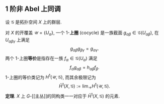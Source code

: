 
## 1 阶非 Abel 上同调

设 $\mathcal G$ 是拓扑空间 $X$ 上的群层.

对 $X$ 的开覆盖 $\mathcal U=\{U_\alpha\}$, 一个 $1$-**上圈** (cocycle) 是一族截面 $g_{\alpha\beta}\in \mathcal G(U_{\alpha\beta})$, 在 $U_{\alpha\beta\gamma}$ 上满足
$$
g_{\alpha\beta} g_{\beta\gamma} = g_{\alpha\gamma}.
$$
两个 $1$-上圈**等价**是指存在一族 $f_\alpha\in\mathcal G(U_\alpha)$ 满足
$$
f_\alpha g_{\alpha\beta} = h_{\alpha\beta} f_\beta.
$$
$1$-上圈的等价类记为 $H^1(\mathcal U,\mathcal G)$, 而其余极限记为
$$
\check H^1(X,\mathcal G):=\lim_{\longrightarrow} H^1(\mathcal U,\mathcal G).
$$
**定理**. $X$ 上 $G$-[[主丛]]的同构类一一对应于 $\check H^1(X,\mathcal G)$ 的元素.


